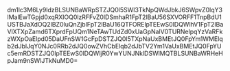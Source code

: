 dm1lc3M6Ly9ldzBLSUNBaWRpSTZJQ0l5SWl3TkNpQWdJbkJ6SWpvZ0lqY3lMalEwTGpjd0xqRXlOQ0lzRFFvZ0lDSmhaR1FpT2lBaU56SXVORFF1TnpBdU1USTBJaXdOQ2lBZ0luQnZjblFpT2lBaU16QTFORElpTEEwS0lDQWlhV1FpT2lBaVlXTXpZamd6TXprdFpUQm1NeTAwTUdZd0xUaGpNalV0TURNelpqYzVaRFkzWXpOaElpd05DaUFnSW1GcFpDSTZJQ0l5TXpNaUxBMEtJQ0FpYm1WMElqb2dJblJqY0NJc0RRb2dJQ0owZVhCbElqb2dJbTV2Ym1VaUxBMEtJQ0FpYUc5emRDSTZJQ0lpTEEwS0lDQWljR0YwYUNJNklDSWlMQTBLSUNBaWRHeHpJam9nSWlJTkNuMD0=
